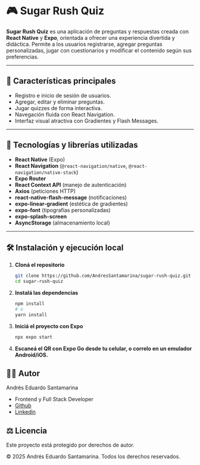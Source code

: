 # 🎮 Sugar Rush Quiz

**Sugar Rush Quiz** es una aplicación de preguntas y respuestas creada con **React Native** y **Expo**, orientada a ofrecer una experiencia divertida y didáctica. Permite a los usuarios registrarse, agregar preguntas personalizadas, jugar con cuestionarios y modificar el contenido según sus preferencias.

---

## 🚀 Características principales

- Registro e inicio de sesión de usuarios.
- Agregar, editar y eliminar preguntas.
- Jugar quizzes de forma interactiva.
- Navegación fluida con React Navigation.
- Interfaz visual atractiva con Gradientes y Flash Messages.

---

## 📱 Tecnologías y librerías utilizadas

- **React Native** (Expo)
- **React Navigation** (`@react-navigation/native`, `@react-navigation/native-stack`)
- **Expo Router**
- **React Context API** (manejo de autenticación)
- **Axios** (peticiones HTTP)
- **react-native-flash-message** (notificaciones)
- **expo-linear-gradient** (estética de gradientes)
- **expo-font** (tipografías personalizadas)
- **expo-splash-screen**
- **AsyncStorage** (almacenamiento local)

---

## 🛠️ Instalación y ejecución local

1. **Cloná el repositorio**


    ```bash
    git clone https://github.com/AndresSantamarina/sugar-rush-quiz.git
    cd sugar-rush-quiz

2. **Instalá las dependencias**

    ```bash
    npm install
    # o
    yarn install

3. **Iniciá el proyecto con Expo**

    ```bash
    npx expo start

4. **Escaneá el QR con Expo Go desde tu celular, o correlo en un emulador Android/iOS.**



## 👨‍💻 Autor
Andrés Eduardo Santamarina

- Frontend y Full Stack Developer
- [Github](https://github.com/AndresSantamarina)
- [Linkedin](https://www.linkedin.com/in/andr%C3%A9s-eduardo-santamarina/)

## ⚖️ Licencia
Este proyecto está protegido por derechos de autor.

© 2025 Andrés Eduardo Santamarina. Todos los derechos reservados.
